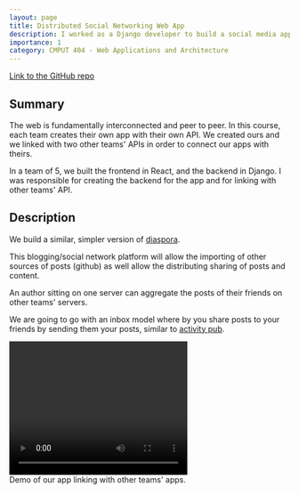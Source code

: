 ```yaml
---
layout: page
title: Distributed Social Networking Web App
description: I worked as a Django developer to build a social media app that links to other teams' APIs and aggregates activity from their webserver/ app.
importance: 1
category: CMPUT 404 - Web Applications and Architecture
---
```


[Link to the GitHub repo](https://github.com/hbheesetti/CMPUT404-project-socialdistribution)

## Summary

The web is fundamentally interconnected and peer to peer. In this course, each team creates their own app with their own API. We created ours and we linked with two other teams' APIs in order to connect our apps with theirs.

In a team of 5, we built the frontend in React, and the backend in Django. I was responsible for creating the backend for the app and for linking with other teams' API.

## Description

We build a similar, simpler version of [diaspora](https://diasporafoundation.org/).

This blogging/social network platform will allow the importing of other sources of posts (github) as well allow the distributing sharing of posts and content.

An author sitting on one server can aggregate the posts of their friends on other teams' servers.

We are going to go with an inbox model where by you share posts to your friends by sending them your posts, similar to [activity pub](https://www.w3.org/TR/activitypub/).

<div class = "row justify-content-md-center">
    <video width="320" height="240" controls>
    <source src="../../assets/vid/404/demo.mp4" type="video/mp4">
        Your browser does not support the video tag.
    </video>
</div>
<div class="caption">
    Demo of our app linking with other teams' apps. 
</div>
